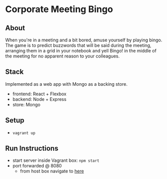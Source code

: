 # Corporate Meeting Bingo

## About

When you're in a meeting and a bit bored, amuse yourself by playing bingo. The game is to predict buzzwords that will be said during the meeting, arranging them in a grid in your notebook and yell Bingo! in the middle of the meeting for no apparent reason to your colleagues.

## Stack

Implemented as a web app with Mongo as a backing store.

- frontend: React + Flexbox
- backend: Node + Express
- store: Mongo

## Setup

- `vagrant up`

## Run Instructions

- start server inside Vagrant box: `npm start`
- port forwarded @ 8080
    - from host box navigate to [here](http://localhost:8080)
